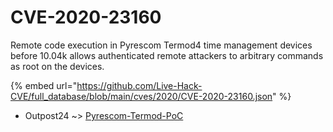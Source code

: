 # CVE-2020-23160

Remote code execution in Pyrescom Termod4 time management devices before 10.04k allows authenticated remote attackers to arbitrary commands as root on the devices.

{% embed url="https://github.com/Live-Hack-CVE/full_database/blob/main/cves/2020/CVE-2020-23160.json" %}


* Outpost24 ~> [Pyrescom-Termod-PoC](https://www.alice-snow.ru/2020/database/cve-2020-23160/pyrescom-termod-poc-outpost24)